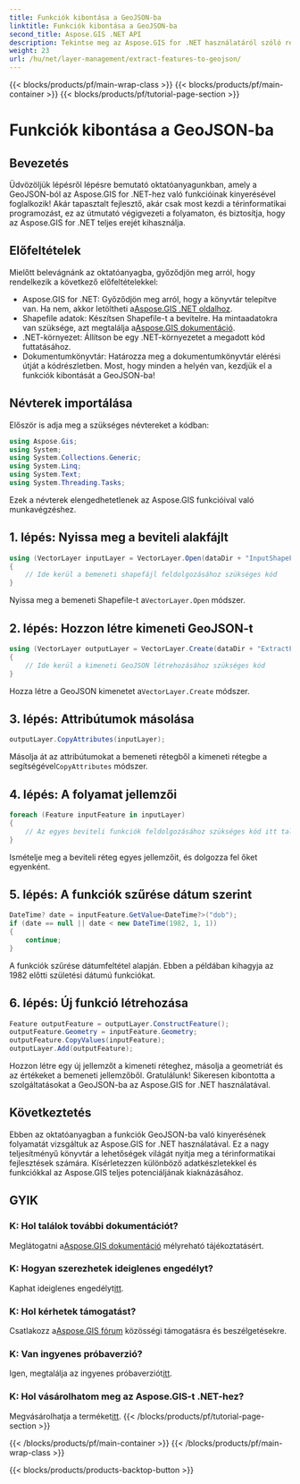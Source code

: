```yaml
---
title: Funkciók kibontása a GeoJSON-ba
linktitle: Funkciók kibontása a GeoJSON-ba
second_title: Aspose.GIS .NET API
description: Tekintse meg az Aspose.GIS for .NET használatáról szóló részletes útmutatót a funkciók GeoJSON-ba való kinyeréséhez. Használja ki könnyedén a GIS erejét! #Aspose #GIS
weight: 23
url: /hu/net/layer-management/extract-features-to-geojson/
---
```


{{< blocks/products/pf/main-wrap-class >}}
{{< blocks/products/pf/main-container >}}
{{< blocks/products/pf/tutorial-page-section >}}

# Funkciók kibontása a GeoJSON-ba

## Bevezetés
Üdvözöljük lépésről lépésre bemutató oktatóanyagunkban, amely a GeoJSON-ból az Aspose.GIS for .NET-hez való funkcióinak kinyerésével foglalkozik! Akár tapasztalt fejlesztő, akár csak most kezdi a térinformatikai programozást, ez az útmutató végigvezeti a folyamaton, és biztosítja, hogy az Aspose.GIS for .NET teljes erejét kihasználja.
## Előfeltételek
Mielőtt belevágnánk az oktatóanyagba, győződjön meg arról, hogy rendelkezik a következő előfeltételekkel:
-  Aspose.GIS for .NET: Győződjön meg arról, hogy a könyvtár telepítve van. Ha nem, akkor letöltheti a[Aspose.GIS .NET oldalhoz](https://releases.aspose.com/gis/net/).
-  Shapefile adatok: Készítsen Shapefile-t a bevitelre. Ha mintaadatokra van szüksége, azt megtalálja a[Aspose.GIS dokumentáció](https://reference.aspose.com/gis/net/).
- .NET-környezet: Állítson be egy .NET-környezetet a megadott kód futtatásához.
- Dokumentumkönyvtár: Határozza meg a dokumentumkönyvtár elérési útját a kódrészletben.
Most, hogy minden a helyén van, kezdjük el a funkciók kibontását a GeoJSON-ba!
## Névterek importálása
Először is adja meg a szükséges névtereket a kódban:
```csharp
using Aspose.Gis;
using System;
using System.Collections.Generic;
using System.Linq;
using System.Text;
using System.Threading.Tasks;
```
Ezek a névterek elengedhetetlenek az Aspose.GIS funkcióival való munkavégzéshez.
## 1. lépés: Nyissa meg a beviteli alakfájlt
```csharp
using (VectorLayer inputLayer = VectorLayer.Open(dataDir + "InputShapeFile.shp", Drivers.Shapefile))
{
    // Ide kerül a bemeneti shapefájl feldolgozásához szükséges kód
}
```
 Nyissa meg a bemeneti Shapefile-t a`VectorLayer.Open` módszer.
## 2. lépés: Hozzon létre kimeneti GeoJSON-t
```csharp
using (VectorLayer outputLayer = VectorLayer.Create(dataDir + "ExtractFeaturesFromShapeFileToGeoJSON_out.json", Drivers.GeoJson))
{
    // Ide kerül a kimeneti GeoJSON létrehozásához szükséges kód
}
```
 Hozza létre a GeoJSON kimenetet a`VectorLayer.Create` módszer.
## 3. lépés: Attribútumok másolása
```csharp
outputLayer.CopyAttributes(inputLayer);
```
 Másolja át az attribútumokat a bemeneti rétegből a kimeneti rétegbe a segítségével`CopyAttributes` módszer.
## 4. lépés: A folyamat jellemzői
```csharp
foreach (Feature inputFeature in inputLayer)
{
    // Az egyes beviteli funkciók feldolgozásához szükséges kód itt található
}
```
Ismételje meg a beviteli réteg egyes jellemzőit, és dolgozza fel őket egyenként.
## 5. lépés: A funkciók szűrése dátum szerint
```csharp
DateTime? date = inputFeature.GetValue<DateTime?>("dob");
if (date == null || date < new DateTime(1982, 1, 1))
{
    continue;
}
```
A funkciók szűrése dátumfeltétel alapján. Ebben a példában kihagyja az 1982 előtti születési dátumú funkciókat.
## 6. lépés: Új funkció létrehozása
```csharp
Feature outputFeature = outputLayer.ConstructFeature();
outputFeature.Geometry = inputFeature.Geometry;
outputFeature.CopyValues(inputFeature);
outputLayer.Add(outputFeature);
```
Hozzon létre egy új jellemzőt a kimeneti réteghez, másolja a geometriát és az értékeket a bemeneti jellemzőből.
Gratulálunk! Sikeresen kibontotta a szolgáltatásokat a GeoJSON-ba az Aspose.GIS for .NET használatával.
## Következtetés
Ebben az oktatóanyagban a funkciók GeoJSON-ba való kinyerésének folyamatát vizsgáltuk az Aspose.GIS for .NET használatával. Ez a nagy teljesítményű könyvtár a lehetőségek világát nyitja meg a térinformatikai fejlesztések számára. Kísérletezzen különböző adatkészletekkel és funkciókkal az Aspose.GIS teljes potenciáljának kiaknázásához.
## GYIK
### K: Hol találok további dokumentációt?
 Meglátogatni a[Aspose.GIS dokumentáció](https://reference.aspose.com/gis/net/) mélyreható tájékoztatásért.
### K: Hogyan szerezhetek ideiglenes engedélyt?
 Kaphat ideiglenes engedélyt[itt](https://purchase.aspose.com/temporary-license/).
### K: Hol kérhetek támogatást?
 Csatlakozz a[Aspose.GIS fórum](https://forum.aspose.com/c/gis/33) közösségi támogatásra és beszélgetésekre.
### K: Van ingyenes próbaverzió?
 Igen, megtalálja az ingyenes próbaverziót[itt](https://releases.aspose.com/).
### K: Hol vásárolhatom meg az Aspose.GIS-t .NET-hez?
 Megvásárolhatja a terméket[itt](https://purchase.aspose.com/buy).
{{< /blocks/products/pf/tutorial-page-section >}}

{{< /blocks/products/pf/main-container >}}
{{< /blocks/products/pf/main-wrap-class >}}

{{< blocks/products/products-backtop-button >}}
